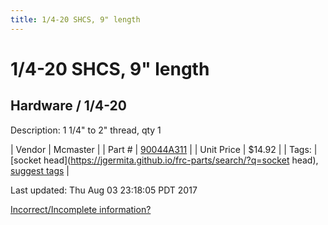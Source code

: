 ```yaml
---
title: 1/4-20 SHCS, 9" length
---
```


# 1/4-20 SHCS, 9" length
## Hardware / 1/4-20
Description: 	1 1/4" to 2" thread, qty 1 

| Vendor | Mcmaster | 
| Part # | [90044A311](https://www.mcmaster.com/#90044A311) | 
| Unit Price | $14.92 | 
| Tags: | [socket head](https://jgermita.github.io/frc-parts/search/?q=socket head), [suggest tags](https://docs.google.com/forms/d/e/1FAIpQLSeWyY8v3RgOty-MyWmh9U0iivNYN_molChYyS-0U-o-kOAv_g/viewform) | 

Last updated: Thu Aug 03 23:18:05 PDT 2017

 [Incorrect/Incomplete information?](https://docs.google.com/forms/d/e/1FAIpQLSeWyY8v3RgOty-MyWmh9U0iivNYN_molChYyS-0U-o-kOAv_g/viewform)